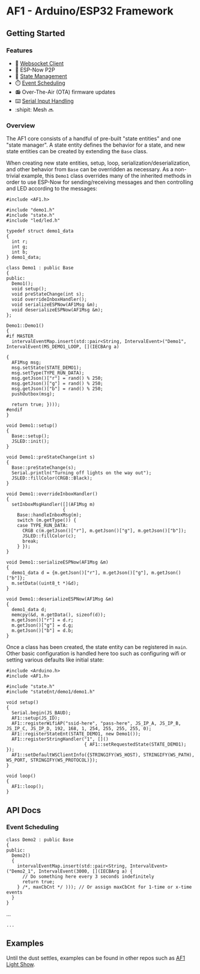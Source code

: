 # AF1 - Arduino/ESP32 Framework

## Getting Started

### Features

- :electric_plug: [Websocket Client](#overview)
- :handshake: ESP-Now P2P
- :trident: [State Management](#overview)
- :stopwatch: [Event Scheduling](#event-scheduling)
- :radio: Over-The-Air (OTA) firmware updates
- :keyboard: [Serial Input Handling](#overview)
- :shipit: Mesh :soon:

### Overview

The AF1 core consists of a handful of pre-built "state entities" and one "state manager". A state entity defines the behavior for a state, and new state entities can be created by extending the `Base` class.

When creating new state entities, setup, loop, serialization/deserialization, and other behavior from `Base` can be overridden as necessary. As a non-trivial example, this `Demo1` class overrides many of the inherited methods in order to use ESP-Now for sending/receiving messages and then controlling and LED according to the messages:

```
#include <AF1.h>

#include "demo1.h"
#include "state.h"
#include "led/led.h"

typedef struct demo1_data
{
  int r;
  int g;
  int b;
} demo1_data;

class Demo1 : public Base
{
public:
  Demo1();
  void setup();
  void preStateChange(int s);
  void overrideInboxHandler();
  void serializeESPNow(AF1Msg &m);
  void deserializeESPNow(AF1Msg &m);
};

Demo1::Demo1()
{
#if MASTER
  intervalEventMap.insert(std::pair<String, IntervalEvent>("Demo1", IntervalEvent(MS_DEMO1_LOOP, [](IECBArg a)
                                                                                  {
  AF1Msg msg;
  msg.setState(STATE_DEMO1);
  msg.setType(TYPE_RUN_DATA);
  msg.getJson()["r"] = rand() % 250;
  msg.getJson()["g"] = rand() % 250;
  msg.getJson()["b"] = rand() % 250;
  pushOutbox(msg);

  return true; })));
#endif
}

void Demo1::setup()
{
  Base::setup();
  JSLED::init();
}

void Demo1::preStateChange(int s)
{
  Base::preStateChange(s);
  Serial.println("Turning off lights on the way out");
  JSLED::fillColor(CRGB::Black);
}

void Demo1::overrideInboxHandler()
{
  setInboxMsgHandler([](AF1Msg m)
                     {
    Base::handleInboxMsg(m);
    switch (m.getType()) {
    case TYPE_RUN_DATA:
      CRGB c(m.getJson()["r"], m.getJson()["g"], m.getJson()["b"]);
      JSLED::fillColor(c);
      break;
    } });
}

void Demo1::serializeESPNow(AF1Msg &m)
{
  demo1_data d = {m.getJson()["r"], m.getJson()["g"], m.getJson()["b"]};
  m.setData((uint8_t *)&d);
}

void Demo1::deserializeESPNow(AF1Msg &m)
{
  demo1_data d;
  memcpy(&d, m.getData(), sizeof(d));
  m.getJson()["r"] = d.r;
  m.getJson()["g"] = d.g;
  m.getJson()["b"] = d.b;
}
```

Once a class has been created, the state entity can be registered in `main`. Other basic configuration is handled here too such as configuring wifi or setting various defaults like initial state:

```
#include <Arduino.h>
#include <AF1.h>

#include "state.h"
#include "stateEnt/demo1/demo1.h"

void setup()
{
  Serial.begin(JS_BAUD);
  AF1::setup(JS_ID);
  AF1::registerWifiAP("ssid-here", "pass-here", JS_IP_A, JS_IP_B, JS_IP_C, JS_IP_D, 192, 168, 1, 254, 255, 255, 255, 0);
  AF1::registerStateEnt(STATE_DEMO1, new Demo1());
  AF1::registerStringHandler("1", []()
                             { AF1::setRequestedState(STATE_DEMO1); });
  AF1::setDefaultWSClientInfo({STRINGIFY(WS_HOST), STRINGIFY(WS_PATH), WS_PORT, STRINGIFY(WS_PROTOCOL)});
}

void loop()
{
  AF1::loop();
}
```

## API Docs

### Event Scheduling

```
class Demo2 : public Base
{
public:
  Demo2()
  {
    intervalEventMap.insert(std::pair<String, IntervalEvent>("Demo2_1", IntervalEvent(3000, [](IECBArg a) {
      // Do something here every 3 seconds indefinitely
      return true;
    } /*, maxCbCnt */ ))); // Or assign maxCbCnt for 1-time or x-time events
  }
}
```

...

```
...
```

## Examples

Until the dust settles, examples can be found in other repos such as [AF1 Light Show](https://github.com/jonshaw199/af1-light-show).
